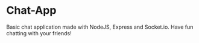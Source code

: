 # Chat-App
 Basic chat application made with NodeJS, Express and Socket.io. Have fun chatting with your friends!
